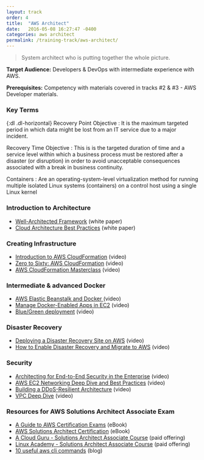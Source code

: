 ```yaml
---
layout: track
order: 4
title:  "AWS Architect"
date:   2016-05-08 16:27:47 -0400
categories: aws architect
permalink: /training-track/aws-architect/
---
```


> System architect who is putting together the whole picture.

**Target Audience:** Developers & DevOps with intermediate experience with AWS.

**Prerequisites:** Competency with materials covered in tracks #2 & #3 - AWS Developer materials.

### Key Terms
{:dl .dl-horizontal}
Recovery Point Objective
: It is the maximum targeted period in which data might be lost from an IT service due to a major incident.

Recovery Time Objective
: This is is the targeted duration of time and a service level within which a business process must be restored after a disaster (or disruption) in order to avoid unacceptable consequences associated with a break in business continuity.

Containers
: Are an operating-system-level virtualization method for running multiple isolated Linux systems (containers) on a control host using a single Linux kernel


### Introduction to Architecture
* [Well-Architected Framework](http://d0.awsstatic.com/whitepapers/architecture/AWS_Well-Architected_Framework.pdf) (white paper)
* [Cloud Architecture Best Practices](https://d0.awsstatic.com/whitepapers/AWS_Cloud_Best_Practices.pdf) (white paper)

### Creating Infrastructure
* [Introduction to AWS CloudFormation](https://www.youtube.com/watch?v=b-gwhQ6GPFQ) (video)
* [Zero to Sixty: AWS CloudFormation](https://www.youtube.com/watch?v=-0ELfN-kb7g) (video)
* [AWS CloudFormation Masterclass](https://www.youtube.com/watch?v=6R44BADNJA8) (video)

### Intermediate & advanced Docker
* [AWS Elastic Beanstalk and Docker ](https://www.youtube.com/watch?v=OzLXj2W2Rss) (video)
* [Manage Docker-Enabled Apps in EC2](https://www.youtube.com/watch?v=c0EnHl3o-L4) (video)
* [Blue/Green deployment](https://www.youtube.com/watch?v=aX54mhZbN58) (video)

### Disaster Recovery
* [Deploying a Disaster Recovery Site on AWS](https://www.youtube.com/watch?v=bXrGUlgbl-s) (video)
* [How to Enable Disaster Recovery and Migrate to AWS](https://www.youtube.com/watch?v=NoSwvJ18tMM) (video)

### Security
* [Architecting for End-to-End Security in the Enterprise](https://www.youtube.com/watch?v=IT-krK_wI3o) (video)
* [AWS EC2 Networking Deep Dive and Best Practices](https://www.youtube.com/watch?v=nzSrRvADh6g) (video)
* [Building a DDoS-Resilient Architecture](https://www.youtube.com/watch?v=OT2y3DzMEmQ) (video)
* [VPC Deep Dive](https://www.youtube.com/watch?v=HexrVfuIY1k) (video)

### Resources for AWS Solutions Architect Associate Exam
* [A Guide to AWS Certification Exams](https://cloudacademy.com/ebooks/guide-aws-certification-exams-2/) (eBook)
* [AWS Solutions Architect Certification](https://cloudacademy.com/ebooks/aws-solutions-architect-certification-1/) (eBook)
* [A Cloud Guru - Solutions Architect Associate Course](https://acloud.guru/learn/aws-certified-solutions-architect-associate) (paid offering)
* [Linux Academy - Solutions Architect Associate Course](https://linuxacademy.com/amazon-web-services/training/course/name/aws-certified-solutions-architect-associate) (paid offering)
* [10 useful aws cli commands](http://cloudacademy.com/blog/aws-cli-10-useful-commands/) (blog)
